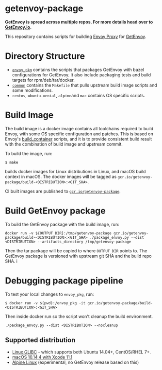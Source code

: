 # getenvoy-package

**GetEnvoy is spread across multiple repos. For more details head over to [GetEnvoy.io](https://getenvoy.io/github).**

This repository contains scripts for building [Envoy Proxy](https://www.envoyproxy.io/) for [GetEnvoy](https://www.getenvoy.io/).

# Directory Structure

- [`envoy_pkg`](envoy_pkg/) contains the scripts that packages GetEnvoy with bazel configurations for GetEnvoy.
It also include packaging tests and build targets for rpm/deb/tar/docker.
- [`common`](common/) contains the `Makefile` that pulls upstream build image scripts and some modifications.
- `centos`, `ubuntu-xenial`, `alpine`and `mac` contains OS specific scripts.

# Build Image

The build image is a docker image contains all toolchains required to build Envoy, with some OS specific configuration and patches.
This is based on Envoy's [build_container](https://github.com/envoyproxy/envoy/tree/master/ci/build_container) scripts,
and it is to provide consistent build result with the combination of build image and upstream commit.

To build the image, run:
```
$ make
```

builds docker images for Linux distributions in Linux, and macOS build context in macOS.
The docker images will be tagged as `gcr.io/getenvoy-package/build-<DISTRIBUTION>:<GIT_SHA>`.

CI built images are published to [`gcr.io/getenvoy-package`](https://gcr.io/getenvoy-package).

# Build GetEnvoy package

To build the GetEnvoy package with the build image, run:

```
docker run -v ${OUTPUT_DIR}:/tmp/getenvoy-package gcr.io/getenvoy-package/build-<DISTRIBUTION>:<GIT_SHA> ./package_envoy.py --dist <DISTRIBUTION> --artifacts_directory /tmp/getenvoy-package
```

Then the tar package will be copied to where `OUTPUT_DIR` points to. The GetEnvoy package is versioned with upstream git SHA and the build repo SHA. i

# Debugging package pipeline

To test your local changes to `envoy_pkg`, run:
```
$ docker run -v $(pwd):/envoy_pkg -it gcr.io/getenvoy-package/build-<DISTRIBUTION>:<GIT_SHA>
```

Then inside docker run so the script won't cleanup the build environment.
```
./package_envoy.py --dist <DISTRIBUTION> --nocleanup
```

## Supported distribution
- [Linux GLIBC](https://gcr.io/getenvoy-package/build-linux-glibc) - which supports both Ubuntu 14.04+, CentOS/RHEL 7+.
- [macOS 10.14.4 with Xcode 11.1](https://circle-macos-docs.s3.amazonaws.com/image-manifest/build-474/index.html)
- [Alpine Linux](https://gcr.io/getenvoy-package/build-alpine) (experimental, no GetEnvoy release based on this)
